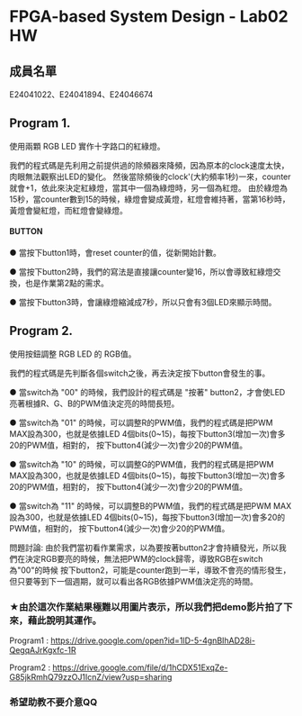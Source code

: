 # FPGA-based System Design - Lab02 HW

## 成員名單
E24041022、E24041894、E24046674

## Program 1.
使用兩顆 RGB LED 實作十字路口的紅綠燈。

我們的程式碼是先利用之前提供過的除頻器來降頻，因為原本的clock速度太快，肉眼無法觀察出LED的變化。
然後當除頻後的clock'(大約頻率1秒)一來，counter就會+1，依此來決定紅綠燈，當其中一個為綠燈時，另一個為紅燈。
由於綠燈為15秒，當counter數到15的時候，綠燈會變成黃燈，紅燈會維持著，當第16秒時，黃燈會變紅燈，而紅燈會變綠燈。

#### BUTTON
● 當按下button1時，會reset counter的值，從新開始計數。

● 當按下button2時，我們的寫法是直接讓counter變16，所以會導致紅綠燈交換，也是作業第2點的需求。

● 當按下button3時，會讓綠燈縮減成7秒，所以只會有3個LED來顯示時間。


## Program 2.
使用按鈕調整 RGB LED 的 RGB值。

我們的程式碼是先判斷各個switch之後，再去決定按下button會發生的事。

● 當switch為 "00" 的時候，我們設計的程式碼是 "按著" button2，才會使LED亮著根據R、G、B的PWM值決定亮的時間長短。

● 當switch為 "01" 的時候，可以調整R的PWM值，我們的程式碼是把PWM MAX設為300，也就是依據LED 4個bits(0~15)，每按下button3(增加一次)會多20的PWM值，相對的，
按下button4(減少一次)會少20的PWM值。

● 當switch為 "10" 的時候，可以調整G的PWM值，我們的程式碼是把PWM MAX設為300，也就是依據LED 4個bits(0~15)，每按下button3(增加一次)會多20的PWM值，相對的，
按下button4(減少一次)會少20的PWM值。

● 當switch為 "11" 的時候，可以調整B的PWM值，我們的程式碼是把PWM MAX設為300，也就是依據LED 4個bits(0~15)，每按下button3(增加一次)會多20的PWM值，相對的，
按下button4(減少一次)會少20的PWM值。

問題討論: 由於我們當初看作業需求，以為要按著button2才會持續發光，所以我們在決定RGB要亮的時候，無法把PWM的clock歸零，導致RGB在switch為"00"的時候
按下button2，可能是counter跑到一半，導致不會亮的情形發生，但只要等到下一個週期，就可以看出各RGB依據PWM值決定亮的時間。


### ★由於這次作業結果極難以用圖片表示，所以我們把demo影片拍了下來，藉此說明其運作。
Program1 :  https://drive.google.com/open?id=1lD-5-4gnBIhAD28i-QegqAJrKgxfc-1R

Program2 :  https://drive.google.com/file/d/1hCDX51ExqZe-G85jkRmhQ79zzOJ1IcnZ/view?usp=sharing


### 希望助教不要介意QQ


